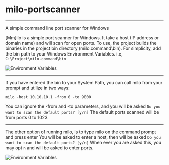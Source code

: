 milo-portscanner
================

***

A simple command line port scanner for Windows


[Mm]ilo is a simple port scanner for Windows. It take a host (IP address or domain name) and will scan for open ports. To use, the project builds the binaries in the project bin directory (milo.command\bin). For simplicity, add the bin path to your Windows Environment Variables. i.e, ``C:\Project\milo.command\bin``

![Environment Variables](http://dl.dropbox.com/u/5699280/img/ev-screenshot.JPG)


***

If you have entered the bin to your System Path, you can call milo from your prompt and utilize in two ways:

``milo -host 10.10.10.1 -from 0 -to 9000``

You can ignore the -from and -to parameters, and you will be asked
``Do you want to scan the default ports? [y/n]``
The default ports scanned will be from ports 0 to 1023

***
The other option of running milo, is to type milo on the command prompt and press enter
You will be asked to enter a host, then will be asked 
``Do you want to scan the default ports? [y/n]``
When ever you are asked this, you may opt ``n`` and will be asked to enter ports.

![Environment Variables](http://dl.dropbox.com/u/5699280/img/milo.JPG)
